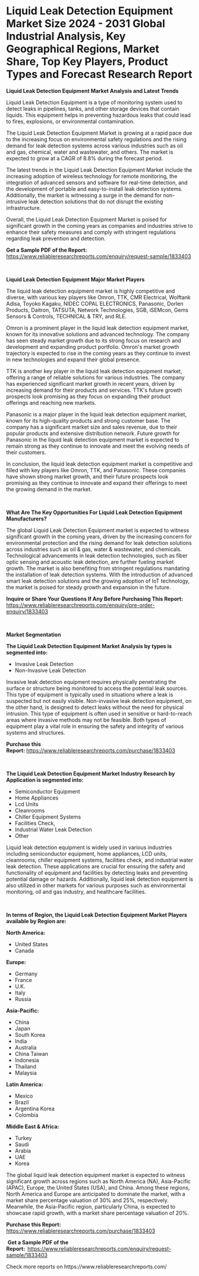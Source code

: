 <p><h1>Liquid Leak Detection Equipment Market Size 2024 - 2031 Global Industrial Analysis, Key Geographical Regions, Market Share, Top Key Players, Product Types and Forecast Research Report</h1></p><p><strong>Liquid Leak Detection Equipment Market Analysis and Latest Trends</strong></p>
<p><p>Liquid Leak Detection Equipment is a type of monitoring system used to detect leaks in pipelines, tanks, and other storage devices that contain liquids. This equipment helps in preventing hazardous leaks that could lead to fires, explosions, or environmental contamination.</p><p>The Liquid Leak Detection Equipment Market is growing at a rapid pace due to the increasing focus on environmental safety regulations and the rising demand for leak detection systems across various industries such as oil and gas, chemical, water and wastewater, and others. The market is expected to grow at a CAGR of 8.8% during the forecast period.</p><p>The latest trends in the Liquid Leak Detection Equipment Market include the increasing adoption of wireless technology for remote monitoring, the integration of advanced sensors and software for real-time detection, and the development of portable and easy-to-install leak detection systems. Additionally, the market is witnessing a surge in the demand for non-intrusive leak detection solutions that do not disrupt the existing infrastructure.</p><p>Overall, the Liquid Leak Detection Equipment Market is poised for significant growth in the coming years as companies and industries strive to enhance their safety measures and comply with stringent regulations regarding leak prevention and detection.</p></p>
<p><strong>Get a Sample PDF of the Report:&nbsp;</strong> <a href="https://www.reliableresearchreports.com/enquiry/request-sample/1833403">https://www.reliableresearchreports.com/enquiry/request-sample/1833403</a></p>
<p>&nbsp;</p>
<p><strong>Liquid Leak Detection Equipment Major Market Players</strong></p>
<p><p>The liquid leak detection equipment market is highly competitive and diverse, with various key players like Omron, TTK, CMR Electrical, Wolftank Adisa, Toyoko Kagaku, NIDEC COPAL ELECTRONICS, Panasonic, Dorlen Products, Daitron, TATSUTA, Network Technologies, SGB, iSEMcon, Gems Sensors & Controls, TECHNICAL & TRY, and RLE. </p><p>Omron is a prominent player in the liquid leak detection equipment market, known for its innovative solutions and advanced technology. The company has seen steady market growth due to its strong focus on research and development and expanding product portfolio. Omron's market growth trajectory is expected to rise in the coming years as they continue to invest in new technologies and expand their global presence.</p><p>TTK is another key player in the liquid leak detection equipment market, offering a range of reliable solutions for various industries. The company has experienced significant market growth in recent years, driven by increasing demand for their products and services. TTK's future growth prospects look promising as they focus on expanding their product offerings and reaching new markets.</p><p>Panasonic is a major player in the liquid leak detection equipment market, known for its high-quality products and strong customer base. The company has a significant market size and sales revenue, due to their popular products and extensive distribution network. Future growth for Panasonic in the liquid leak detection equipment market is expected to remain strong as they continue to innovate and meet the evolving needs of their customers. </p><p>In conclusion, the liquid leak detection equipment market is competitive and filled with key players like Omron, TTK, and Panasonic. These companies have shown strong market growth, and their future prospects look promising as they continue to innovate and expand their offerings to meet the growing demand in the market.</p></p>
<p>&nbsp;</p>
<p><strong>What Are The Key Opportunities For Liquid Leak Detection Equipment Manufacturers?</strong></p>
<p><p>The global Liquid Leak Detection Equipment market is expected to witness significant growth in the coming years, driven by the increasing concern for environmental protection and the rising demand for leak detection solutions across industries such as oil & gas, water & wastewater, and chemicals. Technological advancements in leak detection technologies, such as fiber optic sensing and acoustic leak detection, are further fueling market growth. The market is also benefiting from stringent regulations mandating the installation of leak detection systems. With the introduction of advanced smart leak detection solutions and the growing adoption of IoT technology, the market is poised for steady growth and expansion in the future.</p></p>
<p><strong>Inquire or Share Your Questions If Any Before Purchasing This Report:</strong> <a href="https://www.reliableresearchreports.com/enquiry/pre-order-enquiry/1833403">https://www.reliableresearchreports.com/enquiry/pre-order-enquiry/1833403</a></p>
<p>&nbsp;</p>
<p><strong>Market Segmentation</strong></p>
<p><strong>The Liquid Leak Detection Equipment Market Analysis by types is segmented into:</strong></p>
<p><ul><li>Invasive Leak Detection</li><li>Non-Invasive Leak Detection</li></ul></p>
<p><p>Invasive leak detection equipment requires physically penetrating the surface or structure being monitored to access the potential leak sources. This type of equipment is typically used in situations where a leak is suspected but not easily visible. Non-invasive leak detection equipment, on the other hand, is designed to detect leaks without the need for physical intrusion. This type of equipment is often used in sensitive or hard-to-reach areas where invasive methods may not be feasible. Both types of equipment play a vital role in ensuring the safety and integrity of various systems and structures.</p></p>
<p><strong>Purchase this Report:&nbsp;</strong><a href="https://www.reliableresearchreports.com/purchase/1833403">https://www.reliableresearchreports.com/purchase/1833403</a></p>
<p>&nbsp;</p>
<p><strong>The Liquid Leak Detection Equipment Market Industry Research by Application is segmented into:</strong></p>
<p><ul><li>Semiconductor Equipment</li><li>Home Appliances</li><li>Lcd Units</li><li>Cleanrooms</li><li>Chiller Equipment Systems</li><li>Facilities Check,</li><li>Industrial Water Leak Detection</li><li>Other</li></ul></p>
<p><p>Liquid leak detection equipment is widely used in various industries including semiconductor equipment, home appliances, LCD units, cleanrooms, chiller equipment systems, facilities check, and industrial water leak detection. These applications are crucial for ensuring the safety and functionality of equipment and facilities by detecting leaks and preventing potential damage or hazards. Additionally, liquid leak detection equipment is also utilized in other markets for various purposes such as environmental monitoring, oil and gas industry, and healthcare facilities.</p></p>
<p>&nbsp;</p>
<p><strong>In terms of Region, the Liquid Leak Detection Equipment Market Players available by Region are:</strong></p>
<p>
    <p> <strong> North America: </strong>
        <ul>
            <li>United States</li>
            <li>Canada</li>
        </ul>
        </p> 
    <p> <strong> Europe: </strong>
        <ul>
            <li>Germany</li>
            <li>France</li>
            <li>U.K.</li>
            <li>Italy</li>
            <li>Russia</li>
        </ul>
        </p> 
    <p> <strong> Asia-Pacific: </strong>
        <ul>
            <li>China</li>
            <li>Japan</li>
            <li>South Korea</li>
            <li>India</li>
            <li>Australia</li>
            <li>China Taiwan</li>
            <li>Indonesia</li>
            <li>Thailand</li>
            <li>Malaysia</li>
        </ul>
        </p> 
    <p> <strong> Latin America: </strong>
        <ul>
            <li>Mexico</li>
            <li>Brazil</li>
            <li>Argentina Korea</li>
            <li>Colombia</li>
        </ul>
        </p> 
    <p> <strong> Middle East & Africa: </strong>
        <ul>
            <li>Turkey</li>
            <li>Saudi</li>
            <li>Arabia</li>
            <li>UAE</li>
            <li>Korea</li>
        </ul>
    </p>
    </p>
<p><p>The global liquid leak detection equipment market is expected to witness significant growth across regions such as North America (NA), Asia-Pacific (APAC), Europe, the United States (USA), and China. Among these regions, North America and Europe are anticipated to dominate the market, with a market share percentage valuation of 30% and 25%, respectively. Meanwhile, the Asia-Pacific region, particularly China, is expected to showcase rapid growth, with a market share percentage valuation of 20%.</p></p>
<p><strong>Purchase this Report: </strong><a href="https://www.reliableresearchreports.com/purchase/1833403">https://www.reliableresearchreports.com/purchase/1833403</a></p>
<p>&nbsp;<strong>Get a Sample PDF of the Report:&nbsp;&nbsp;</strong><a href="https://www.reliableresearchreports.com/enquiry/request-sample/1833403">https://www.reliableresearchreports.com/enquiry/request-sample/1833403</a></p>
<p><strong></strong></p>
<p>Check more reports on https://www.reliableresearchreports.com/</p>